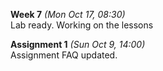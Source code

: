 **Week 7** *(Mon Oct 17, 08:30)*   
Lab ready. Working on the lessons

**Assignment 1** *(Sun Oct 9, 14:00)*  
Assignment FAQ updated.